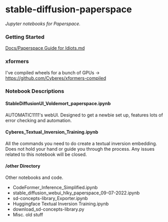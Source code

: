 # stable-diffusion-paperspace

_Jupyter notebooks for Paperspace._

### Getting Started

[Docs/Paperspace Guide for Idiots.md](https://github.com/Engineer-of-Stuff/stable-diffusion-paperspace/blob/main/docs/Paperspace%20Guide%20for%20Idiots.md)

### xformers

I've compiled wheels for a bunch of GPUs → https://github.com/Cyberes/xformers-compiled

### Notebook Descriptions

#### StableDiffusionUI_Voldemort_paperspace.ipynb

AUTOMATIC1111's webUI. Designed to get a newbie set up, features lots of error checking and automation.

#### Cyberes_Textual_Inversion_Training.ipynb

All the commands you need to do create a textual inversion embedding. Does not hold your hand or guide you through the process. Any issues related to this notebook will be closed.

#### /other Directory

Other notebooks and code.

-   CodeFormer_Inference_Simplified.ipynb
-   stable_diffusion_webui_hlky_paperspace_09-07-2022.ipynb
-   sd-concepts-library_Exporter.ipynb
-   Huggingface Textual Inversion Training.ipynb
-   download_sd-concepts-library.py
-   Misc. old stuff
